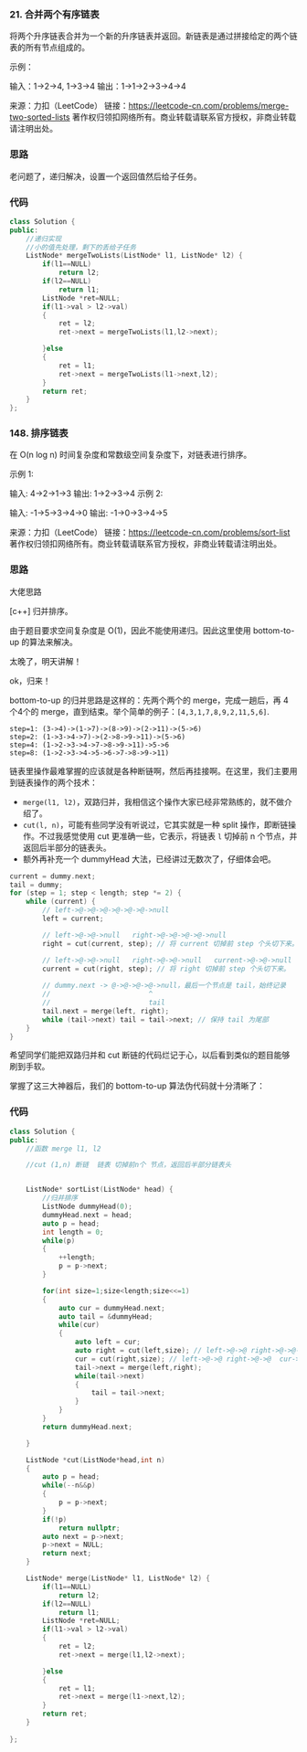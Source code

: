 ### 21. 合并两个有序链表

将两个升序链表合并为一个新的升序链表并返回。新链表是通过拼接给定的两个链表的所有节点组成的。 

示例：

输入：1->2->4, 1->3->4
输出：1->1->2->3->4->4

来源：力扣（LeetCode）
链接：https://leetcode-cn.com/problems/merge-two-sorted-lists
著作权归领扣网络所有。商业转载请联系官方授权，非商业转载请注明出处。

### 思路

老问题了，递归解决，设置一个返回值然后给子任务。

### 代码

```cpp
class Solution {
public:
    //递归实现
    //小的值先处理，剩下的丢给子任务
    ListNode* mergeTwoLists(ListNode* l1, ListNode* l2) {
        if(l1==NULL)
            return l2;
        if(l2==NULL)
            return l1;
        ListNode *ret=NULL;
        if(l1->val > l2->val)
        {
            ret = l2;
            ret->next = mergeTwoLists(l1,l2->next);

        }else
        {
            ret = l1;
            ret->next = mergeTwoLists(l1->next,l2);
        }
        return ret;
    }
};
```

### 148. 排序链表

在 O(n log n) 时间复杂度和常数级空间复杂度下，对链表进行排序。

示例 1:

输入: 4->2->1->3
输出: 1->2->3->4
示例 2:

输入: -1->5->3->4->0
输出: -1->0->3->4->5

来源：力扣（LeetCode）
链接：https://leetcode-cn.com/problems/sort-list
著作权归领扣网络所有。商业转载请联系官方授权，非商业转载请注明出处。

### 思路

大佬思路

[c++] 归并排序。

由于题目要求空间复杂度是 O(1)，因此不能使用递归。因此这里使用 bottom-to-up 的算法来解决。

太晚了，明天讲解！

ok，归来！

bottom-to-up 的归并思路是这样的：先两个两个的 merge，完成一趟后，再 4 个4个的 merge，直到结束。举个简单的例子：`[4,3,1,7,8,9,2,11,5,6]`.

```angelscript
step=1: (3->4)->(1->7)->(8->9)->(2->11)->(5->6)
step=2: (1->3->4->7)->(2->8->9->11)->(5->6)
step=4: (1->2->3->4->7->8->9->11)->5->6
step=8: (1->2->3->4->5->6->7->8->9->11)
```

链表里操作最难掌握的应该就是各种断链啊，然后再挂接啊。在这里，我们主要用到链表操作的两个技术：

- `merge(l1, l2)`，双路归并，我相信这个操作大家已经非常熟练的，就不做介绍了。
- `cut(l, n)`，可能有些同学没有听说过，它其实就是一种 split 操作，即断链操作。不过我感觉使用 cut 更准确一些，它表示，将链表 `l` 切掉前 n 个节点，并返回后半部分的链表头。
- 额外再补充一个 dummyHead 大法，已经讲过无数次了，仔细体会吧。

```cpp
current = dummy.next;
tail = dummy;
for (step = 1; step < length; step *= 2) {
	while (current) {
		// left->@->@->@->@->@->@->null
		left = current;

		// left->@->@->null   right->@->@->@->@->null
		right = cut(current, step); // 将 current 切掉前 step 个头切下来。

		// left->@->@->null   right->@->@->null   current->@->@->null
		current = cut(right, step); // 将 right 切掉前 step 个头切下来。
		
		// dummy.next -> @->@->@->@->null，最后一个节点是 tail，始终记录
		//                        ^
		//                        tail
		tail.next = merge(left, right);
		while (tail->next) tail = tail->next; // 保持 tail 为尾部
	}
}
```

希望同学们能把双路归并和 cut 断链的代码烂记于心，以后看到类似的题目能够刷到手软。

掌握了这三大神器后，我们的 bottom-to-up 算法伪代码就十分清晰了：

### 代码

```cpp
class Solution {
public:
    //函数 merge l1, l2 

    //cut (1,n) 断链  链表 切掉前n个 节点，返回后半部分链表头


    ListNode* sortList(ListNode* head) {
        //归并排序
        ListNode dummyHead(0);
        dummyHead.next = head;
        auto p = head;
        int length = 0;
        while(p)
        {
            ++length;
            p = p->next;
        }

        for(int size=1;size<length;size<<=1)
        {
            auto cur = dummyHead.next;
            auto tail = &dummyHead;
            while(cur)
            {
                auto left = cur; 
                auto right = cut(left,size); // left->@->@ right->@->@->@...
                cur = cut(right,size); // left->@->@ right->@->@  cur->@->...
                tail->next = merge(left,right);
                while(tail->next)
                {
                    tail = tail->next;
                }
            }
        }
        return dummyHead.next;

    }

    ListNode *cut(ListNode*head,int n)
    {
        auto p = head;
        while(--n&&p)
        {
            p = p->next;
        }
        if(!p)
            return nullptr;
        auto next = p->next;
        p->next = NULL;
        return next;
    }

    ListNode* merge(ListNode* l1, ListNode* l2) {
        if(l1==NULL)
            return l2;
        if(l2==NULL)
            return l1;
        ListNode *ret=NULL;
        if(l1->val > l2->val)
        {
            ret = l2;
            ret->next = merge(l1,l2->next);

        }else
        {
            ret = l1;
            ret->next = merge(l1->next,l2);
        }
        return ret;
    }
    
};
```

